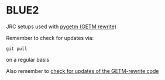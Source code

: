 # BLUE2

JRC setups used with [pygetm (GETM rewrite)](../getm-rewrite)

Remember to check for updates via:

```
git pull
```
on a regular basis

Also remember to [check for updates of the GETM-rewrite code](https://github.com/BoldingBruggeman/getm-rewrite#staying-up-to-date)

